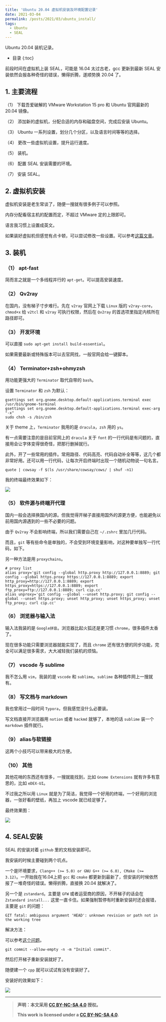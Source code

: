 ```yaml
---
title: 'Ubuntu 20.04 虚拟机安装及环境配置记录'
date: 2021-03-04
permalink: /posts/2021/03/ubuntu_install/
tags:
  - Ubuntu
  - SEAL
---
```


Ubuntu 20.04 装机记录。

*  目录
{:toc}

前段时间在虚拟机上装 SEAL，可能是 16.04 太过古老，gcc 更新到最新 SEAL 安装依然会报各种奇怪的错误，懒得折腾，遂顺势换 20.04 了。

## 1. 主要流程
（1） 下载吾爱破解的 VMware Workstation 15 pro 和 Ubuntu 官网最新的 20.04 镜像。

（2） 添加新的虚拟机，分配合适的内存和磁盘空间，完成后安装 Ubuntu。

（3） Ubuntu 一系列设置，划分几个分区，以及语言时间等等的选择。

（4） 更改一些虚拟机设置，提升运行速度。

（5） 装机。

（6） 配置 SEAL 安装需要的环境。

（7） 安装 SEAL。

## 2. 虚拟机安装
虚拟机安装是老生常谈了，随便一搜就有很多例子可以参照。

内存分配看宿主机的配置而定，不超过 VMware 定的上限即可。

语言我习惯上设置成英文。

如果装好虚拟机但感觉有点卡顿，可以尝试修改一些设置。可以参考[这篇文章](https://zhuanlan.zhihu.com/p/265868395)。


## 3. 装机
### （1） apt-fast
简而言之就是一个多线程并行的 `apt-get`。可以提高安装速度。

### （2） Qv2ray
在国内，没有梯子寸步难行。先在 `v2ray` 官网上下载 `Linux` 版的 `v2ray-core`，`chmod+x` 给 `v2tcl` 和 `v2ray` 可执行权限，然后在 `Qv2ray` 的首选项里指定内核所在路径即可。

### （3） 开发环境
可以直接 `sudo apt-get install build-essential`。

如果需要最新或特殊版本可以去官网找，一般官网会给一键脚本。

### （4） Terminator+zsh+ohmyzsh
用功能更强大的 `Terminator` 取代自带的 `bash`。

设置 `Terminator` 和 `zsh` 为默认：
```shell
gsettings set org.gnome.desktop.default-applications.terminal exec /usr/bin/gnome-terminal
gsettings set org.gnome.desktop.default-applications.terminal exec-arg "-x"
sudo chsh -s /bin/zsh
```

关于 theme 上，`Terminator` 我用的是 `dracula`，`zsh` 用的 `ys`。

有一点需要注意的是目前官网上的 `dracula` 关于 `font` 的一行代码是有问题的，直接用会让字体变得很奇怪，把那行删掉就行。

此外，开了一些常用的插件。常用路径、代码高亮、代码自动补全等等，这几个都非常好用。还可以用一行代码，让每次开启终端时出现一个随机动物说一句名言。
```shell
quote | cowsay -f $(ls /usr/share/cowsay/cows/ | shuf -n1)
```

我的终端最终效果如下：

![](https://codimd.s3.shivering-isles.com/demo/uploads/upload_c9e654e34affdf923d82ef507158c237.png)


### （5） 软件源与终端开代理
国内一般会选择换国内的源。但我觉得开梯子直接用国外的源更方便，也能避免以前用国内源遇到的一些不必要的问题。

由于 `Qv2ray` 不会影响终端，所以我们需要自己在 `~/.zshrc` 里加几行代码。

而且，`git` 等有些命令是单独的，不会受到环境变量影响，对这种要单独写一行代码，如下。

另一种方法是用 `proxychains`。
```shell
# proxy list
alias proxy='git config --global http.proxy http://127.0.0.1:8889; git config --global https.proxy https://127.0.0.1:8889; export http_proxy=http://127.0.0.1:8889; export https_proxy=https://127.0.0.1:8889; export ftp_proxy=ftp://127.0.0.1:8889; curl cip.cc'
alias unproxy='git config --global --unset http.proxy; git config --global --unset https.proxy; unset http_proxy; unset https_proxy; unset ftp_proxy; curl cip.cc'
```

### （6） 浏览器与输入法
输入法我装的是 `Google拼音`。浏览器比起火狐还是更习惯 `chrome`，很多插件太香了。

现在很多功能只需要浏览器就能实现了，而且 `chrome` 还有很方便的同步功能，完全可以满足很多需求，大大减轻我们装机的烦恼。

### （7） vscode 与 sublime
我不怎么用 `vim`，我装的是 `vscode` 和 `sublime`。`sublime` 各种插件网上一搜就有。

### （8） 写文档与 markdown
我也曾用过一段时间 `Typora`，但我感觉没什么必要装。

写文档直接开浏览器用 `notion` 或者 `hackmd` 就够了，本地的话 `sublime` 装一个 `markdown` 插件就行。

### （9） alias与软链接
这两个小技巧可以带来极大的方便。

### （10） 其他
其他花哨的东西还有很多，一搜就能找到，比如 `Gnome Extensions` 就有许多有意思的，比如 `eDEX-UI`。

不过我之所以用 `Linux` 就是为了简洁，我觉得一个好用的终端，一个好用的浏览器，一张好看的壁纸，再加上 vscode 就已经足够了。

最终效果图：

![](https://codimd.s3.shivering-isles.com/demo/uploads/upload_95535da9c542f1fc01807badeb9e653b.png)


## 4. SEAL安装
SEAL 的安装对着 `github` 里的文档安装即可。

我安装的时候主要碰到两个坑点。

一个是环境要求，`Clang++ (>= 5.0) or GNU G++ (>= 6.0), CMake (>= 3.12)`。一开始我在16.04上把 `gcc` 和 `cmake` 都更新到最新了，但安装的时候依然报了一堆奇怪的错误。懒得折腾，直接换 20.04 就解决了。

另一个是 `zstandard`。主要是 `GFW` 或者运营商的原因，不开梯子的话会在 `Zstandard install...` 这里一直卡住。如果强制暂停有时重新安装时还会报错，主要是 `git` 的问题：
```shell
GIT fatal: ambiguous argument 'HEAD': unknown revision or path not in the working tree
```

解决方法：

可以参考[这个问题](https://stackoverflow.com/questions/12267912/git-fatal-ambiguous-argument-head-unknown-revision-or-path-not-in-the-workin)。
```shell
git commit --allow-empty -n -m "Initial commit".
```

然后打开梯子重新安装就好了。

随便建一个 `cpp` 就可以试试有没有安装好了。

安装好的效果如下：

![](https://codimd.s3.shivering-isles.com/demo/uploads/upload_a82adf8dfb28f89be6d029e41c5c98e1.png)

***

> **声明：本文采用 [CC BY-NC-SA 4.0](http://creativecommons.org/licenses/by-nc-sa/4.0/) 授权。**
> 
> **This work is licensed under a [CC BY-NC-SA 4.0](http://creativecommons.org/licenses/by-nc-sa/4.0/).**
